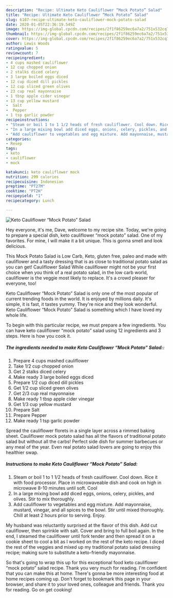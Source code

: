 ```yaml
---
description: "Recipe: Ultimate Keto Cauliflower “Mock Potato” Salad"
title: "Recipe: Ultimate Keto Cauliflower “Mock Potato” Salad"
slug: 6107-recipe-ultimate-keto-cauliflower-mock-potato-salad
date: 2020-01-05T22:36:19.549Z
image: https://img-global.cpcdn.com/recipes/2f1f86259ec6a7a2/751x532cq70/keto-cauliflower-mock-potato-salad-recipe-main-photo.jpg
thumbnail: https://img-global.cpcdn.com/recipes/2f1f86259ec6a7a2/751x532cq70/keto-cauliflower-mock-potato-salad-recipe-main-photo.jpg
cover: https://img-global.cpcdn.com/recipes/2f1f86259ec6a7a2/751x532cq70/keto-cauliflower-mock-potato-salad-recipe-main-photo.jpg
author: Lewis Woods
ratingvalue: 5
reviewcount: 7
recipeingredient:
- 4 cups mashed cauliflower
- 12 cup chopped onion
- 2 stalks diced celery
- 3 large boiled eggs diced
- 12 cup diced dill pickles
- 12 cup sliced green olives
- 23 cup real mayonnaise
- 1 tbsp apple cider vinegar
- 13 cup yellow mustard
-  Salt
-  Pepper
- 1 tsp garlic powder
recipeinstructions:
- "Steam or boil 1 to 1 1/2 heads of fresh cauliflower. Cool down. Rice it with food processor. Place in microwaveable dish and cook on high in microwave 8-10 minutes until soft. Cool"
- "In a large mixing bowl add diced eggs, onions, celery, pickles, and olives. Stir to mix thoroughly."
- "Add cauliflower to vegetables and egg mixture. Add mayonnaise, mustard, vinegar, and all spices to the bowl. Stir until mixed thoroughly. Chill at least 2 hours prior to serving. Enjoy."
categories:
- Resep
tags:
- keto
- cauliflower
- mock

katakunci: keto cauliflower mock
nutrition: 299 calories
recipecuisine: Indonesian
preptime: "PT27M"
cooktime: "PT2H"
recipeyield: "1"
recipecategory: Lunch

---
```



![Keto Cauliflower “Mock Potato” Salad](https://img-global.cpcdn.com/recipes/2f1f86259ec6a7a2/751x532cq70/keto-cauliflower-mock-potato-salad-recipe-main-photo.jpg)

Hey everyone, it's me, Dave, welcome to my recipe site. Today, we're going to prepare a special dish, keto cauliflower “mock potato” salad. One of my favorites. For mine, I will make it a bit unique. This is gonna smell and look delicious.

This Mock Potato Salad is Low Carb, Keto, gluten free, paleo and made with cauliflower and a tasty dressing that is as close to traditional potato salad as you can get! Cauliflower Salad While cauliflower might not be your first choice when you think of a real potato salad, in the low carb world, cauliflower is the veggie most likely to replace. It&#39;s a crowd pleaser for everyone, too!

Keto Cauliflower “Mock Potato” Salad is only one of the most popular of current trending foods in the world. It is enjoyed by millions daily. It's simple, it is fast, it tastes yummy. They're nice and they look wonderful. Keto Cauliflower “Mock Potato” Salad is something which I have loved my whole life.


To begin with this particular recipe, we must prepare a few ingredients. You can have keto cauliflower “mock potato” salad using 12 ingredients and 3 steps. Here is how you cook it.

##### The ingredients needed to make Keto Cauliflower “Mock Potato” Salad::

1. Prepare 4 cups mashed cauliflower
1. Take 1/2 cup chopped onion
1. Get 2 stalks diced celery
1. Make ready 3 large boiled eggs diced
1. Prepare 1/2 cup diced dill pickles
1. Get 1/2 cup sliced green olives
1. Get 2/3 cup real mayonnaise
1. Make ready 1 tbsp apple cider vinegar
1. Get 1/3 cup yellow mustard
1. Prepare  Salt
1. Prepare  Pepper
1. Make ready 1 tsp garlic powder


Spread the cauliflower florets in a single layer across a rimmed baking sheet. Cauliflower mock potato salad has all the flavors of traditional potato salad but without all the carbs! Perfect side dish for summer barbecues or any meal of the year. Even real potato salad lovers are going to enjoy this healthier swap. 

##### Instructions to make Keto Cauliflower “Mock Potato” Salad:

1. Steam or boil 1 to 1 1/2 heads of fresh cauliflower. Cool down. Rice it with food processor. Place in microwaveable dish and cook on high in microwave 8-10 minutes until soft. Cool
1. In a large mixing bowl add diced eggs, onions, celery, pickles, and olives. Stir to mix thoroughly.
1. Add cauliflower to vegetables and egg mixture. Add mayonnaise, mustard, vinegar, and all spices to the bowl. Stir until mixed thoroughly. Chill at least 2 hours prior to serving. Enjoy.


My husband was reluctantly surprised at the flavor of this dish. Add cut cauliflower, then sprinkle with salt. Cover and bring to full boil again. In the end, I steamed the cauliflower until fork tender and then spread it on a cookie sheet to cool a bit as I worked on the rest of the keto recipe. I diced the rest of the veggies and mixed up my traditional potato salad dressing recipe; making sure to substitute a keto-friendly mayonnaise. 

So that's going to wrap this up for this exceptional food keto cauliflower “mock potato” salad recipe. Thank you very much for reading. I'm confident that you can make this at home. There's gonna be more interesting food at home recipes coming up. Don't forget to bookmark this page in your browser, and share it to your loved ones, colleague and friends. Thank you for reading. Go on get cooking!
